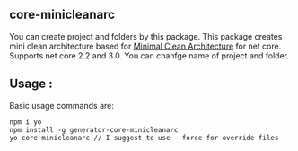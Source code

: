 ## core-minicleanarc
You can create project and folders by this package. 
This package creates mini clean architecture based for [Minimal Clean Architecture](https://github.com/GokGokalp/CleanArchitectureBoilerplates/tree/master/src/MinimalCleanArchitecture) for net core. 
Supports net core 2.2 and 3.0. 
You can chanfge name of project and folder.

## Usage :
Basic usage commands are:
```
npm i yo
npm install -g generator-core-minicleanarc
yo core-minicleanarc // I suggest to use --force for override files
```